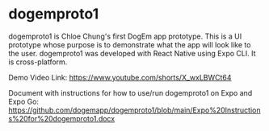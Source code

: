 # dogemproto1
dogemproto1 is Chloe Chung's first DogEm app prototype. This is a UI prototype whose purpose is to demonstrate what the app will look like to the user. dogemproto1 was developed with React Native using Expo CLI. It is cross-platform.

Demo Video Link: https://www.youtube.com/shorts/X_wxLBWCt64

Document with instructions for how to use/run dogemproto1 on Expo and Expo Go: https://github.com/dogemapp/dogemproto1/blob/main/Expo%20Instructions%20for%20dogemproto1.docx
